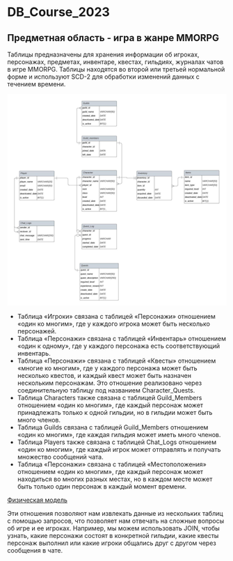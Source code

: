 # DB_Course_2023
## Предметная область - игра в жанре MMORPG

Таблицы предназначены для хранения информации об игроках, персонажах, предметах, инвентаре, квестах, гильдиях, журналах чатов в игре MMORPG. Таблицы находятся во второй или третьей нормальной форме и используют SCD-2 для обработки изменений данных с течением времени.

![DB picture](./MMORPG.jpeg)

- Таблица «Игроки» связана с таблицей «Персонажи» отношением «один ко многим», где у каждого игрока может быть несколько персонажей.
- Таблица «Персонажи» связана с таблицей «Инвентарь» отношением «один к одному», где у каждого персонажа есть соответствующий инвентарь.
- Таблица «Персонажи» связана с таблицей «Квесты» отношением «многие ко многим», где у каждого персонажа может быть несколько квестов, и каждый квест может быть назначен нескольким персонажам. Это отношение реализовано через соединительную таблицу под названием Character_Quests.
- Таблица Characters также связана с таблицей Guild_Members отношением «один ко многим», где каждый персонаж может принадлежать только к одной гильдии, но в гильдии может быть много членов.
- Таблица Guilds связана с таблицей Guild_Members отношением «один ко многим», где каждая гильдия может иметь много членов.
- Таблица Players также связана с таблицей Chat_Logs отношением «один ко многим», где каждый игрок может отправлять и получать множество сообщений чата.
- Таблица «Персонажи» связана с таблицей «Местоположения» отношением «один ко многим», где каждый персонаж может находиться во многих разных местах, но в каждом месте может быть только один персонаж в каждый момент времени.

[Физическая модель](https://docs.google.com/spreadsheets/d/1zdjT_NAwAz-PJ8zWgr7S6_YblgUyuRsVCJETjHCRCw4/edit?usp=sharing)

Эти отношения позволяют нам извлекать данные из нескольких таблиц с помощью запросов, что позволяет нам отвечать на сложные вопросы об игре и ее игроках. Например, мы можем использовать JOIN, чтобы узнать, какие персонажи состоят в конкретной гильдии, какие квесты персонаж выполнил или какие игроки общались друг с другом через сообщения в чате.
